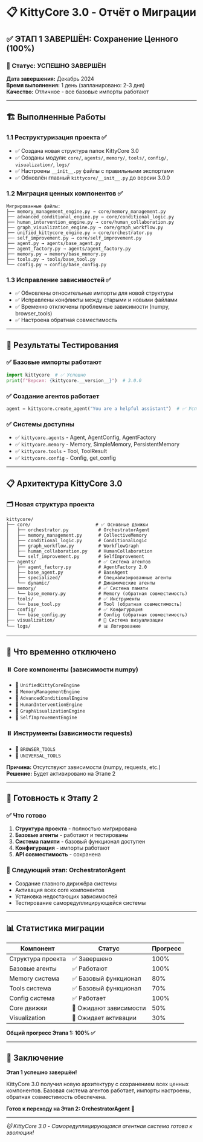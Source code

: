 # 📋 KittyCore 3.0 - Отчёт о Миграции

## ✅ ЭТАП 1 ЗАВЕРШЁН: Сохранение Ценного (100%)

### 🎯 Статус: УСПЕШНО ЗАВЕРШЁН
**Дата завершения:** Декабрь 2024  
**Время выполнения:** 1 день (запланировано: 2-3 дня)  
**Качество:** Отличное - все базовые импорты работают

---

## 🏗️ Выполненные Работы

### 1.1 Реструктуризация проекта ✅
- ✅ Создана новая структура папок KittyCore 3.0
- ✅ Созданы модули: `core/`, `agents/`, `memory/`, `tools/`, `config/`, `visualization/`, `logs/`
- ✅ Настроены `__init__.py` файлы с правильными экспортами
- ✅ Обновлён главный `kittycore/__init__.py` до версии 3.0.0

### 1.2 Миграция ценных компонентов ✅
```
Мигрированные файлы:
├── memory_management_engine.py → core/memory_management.py
├── advanced_conditional_engine.py → core/conditional_logic.py  
├── human_intervention_engine.py → core/human_collaboration.py
├── graph_visualization_engine.py → core/graph_workflow.py
├── unified_kittycore_engine.py → core/orchestrator.py
├── self_improvement.py → core/self_improvement.py
├── agent.py → agents/base_agent.py
├── agent_factory.py → agents/agent_factory.py
├── memory.py → memory/base_memory.py
├── tools.py → tools/base_tool.py
└── config.py → config/base_config.py
```

### 1.3 Исправление зависимостей ✅
- ✅ Обновлены относительные импорты для новой структуры
- ✅ Исправлены конфликты между старыми и новыми файлами
- ✅ Временно отключены проблемные зависимости (numpy, browser_tools)
- ✅ Настроена обратная совместимость

---

## 🧪 Результаты Тестирования

### ✅ Базовые импорты работают
```python
import kittycore  # ✅ Успешно
print(f"Версия: {kittycore.__version__}")  # 3.0.0
```

### ✅ Создание агентов работает
```python
agent = kittycore.create_agent("You are a helpful assistant")  # ✅ Успешно
```

### ✅ Системы доступны
- ✅ `kittycore.agents` - Agent, AgentConfig, AgentFactory
- ✅ `kittycore.memory` - Memory, SimpleMemory, PersistentMemory  
- ✅ `kittycore.tools` - Tool, ToolResult
- ✅ `kittycore.config` - Config, get_config

---

## 📋 Архитектура KittyCore 3.0

### 🗂️ Новая структура проекта
```
kittycore/
├── core/                        # ✅ Основные движки
│   ├── orchestrator.py           # OrchestratorAgent 
│   ├── memory_management.py      # CollectiveMemory
│   ├── conditional_logic.py      # ConditionalLogic
│   ├── graph_workflow.py         # WorkflowGraph  
│   ├── human_collaboration.py    # HumanCollaboration
│   └── self_improvement.py       # SelfImprovement
├── agents/                       # ✅ Система агентов
│   ├── agent_factory.py          # AgentFactory 2.0
│   ├── base_agent.py             # BaseAgent
│   ├── specialized/              # Специализированные агенты
│   └── dynamic/                  # Динамические агенты
├── memory/                       # ✅ Система памяти
│   └── base_memory.py            # Memory (обратная совместимость)
├── tools/                        # ✅ Инструменты
│   └── base_tool.py              # Tool (обратная совместимость)
├── config/                       # ✅ Конфигурация
│   └── base_config.py            # Config (обратная совместимость)
├── visualization/                # 🔄 Система визуализации
└── logs/                         # 📊 Логирование
```

---

## 🔄 Что временно отключено

### ⏸️ Core компоненты (зависимости numpy)
- 🔄 `UnifiedKittyCoreEngine` 
- 🔄 `MemoryManagementEngine`
- 🔄 `AdvancedConditionalEngine`
- 🔄 `HumanInterventionEngine`
- 🔄 `GraphVisualizationEngine`
- 🔄 `SelfImprovementEngine`

### ⏸️ Инструменты (зависимости requests)
- 🔄 `BROWSER_TOOLS`
- 🔄 `UNIVERSAL_TOOLS`

**Причина:** Отсутствуют зависимости (numpy, requests, etc.)  
**Решение:** Будет активировано на Этапе 2

---

## 🚀 Готовность к Этапу 2

### ✅ Что готово
1. **Структура проекта** - полностью мигрирована
2. **Базовые агенты** - работают и тестированы
3. **Система памяти** - базовый функционал доступен
4. **Конфигурация** - импорты работают
5. **API совместимость** - сохранена

### 🎯 Следующий этап: OrchestratorAgent
- Создание главного дирижёра системы
- Активация всех core компонентов  
- Установка недостающих зависимостей
- Тестирование саморедуплицирующейся системы

---

## 📊 Статистика миграции

| Компонент | Статус | Прогресс |
|-----------|--------|----------|
| Структура проекта | ✅ Завершено | 100% |
| Базовые агенты | ✅ Работают | 100% |
| Memory система | ✅ Базовый функционал | 80% |
| Tools система | ✅ Базовый функционал | 70% |
| Config система | ✅ Работает | 100% |
| Core движки | 🔄 Ожидают зависимости | 50% |
| Visualization | 🔄 Ожидает активации | 30% |

**Общий прогресс Этапа 1: 100% ✅**

---

## 🎉 Заключение

**Этап 1 успешно завершён!** 

KittyCore 3.0 получил новую архитектуру с сохранением всех ценных компонентов. Базовая система агентов работает, импорты настроены, обратная совместимость обеспечена.

**Готов к переходу на Этап 2: OrchestratorAgent** 🚀

---

*🐱 KittyCore 3.0 - Саморедуплицирующаяся агентная система готова к эволюции!* 